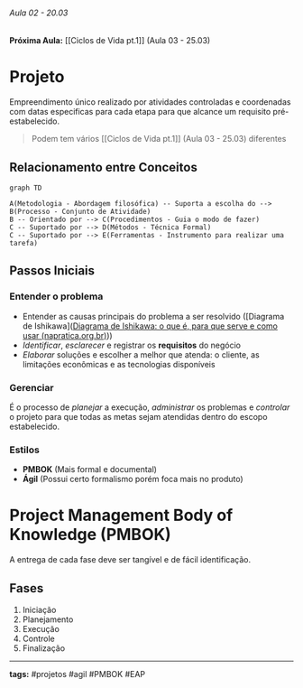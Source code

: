 ###### Aula 02 - 20.03
**Próxima Aula:** [[Ciclos de Vida pt.1]] (Aula 03 - 25.03)
# Projeto
Empreendimento único realizado por atividades controladas e coordenadas com datas especificas para cada etapa para que alcance um requisito pré-estabelecido. 

> Podem tem vários [[Ciclos de Vida pt.1]] (Aula 03 - 25.03) diferentes

## Relacionamento entre Conceitos
```mermaid
graph TD

A(Metodologia - Abordagem filosófica) -- Suporta a escolha do --> B(Processo - Conjunto de Atividade)
B -- Orientado por --> C(Procedimentos - Guia o modo de fazer)
C -- Suportado por --> D(Métodos - Técnica Formal)
C -- Suportado por --> E(Ferramentas - Instrumento para realizar uma tarefa)
```
## Passos Iniciais
### Entender o problema
- Entender as causas principais do problema a ser resolvido ([Diagrama de Ishikawa]([Diagrama de Ishikawa: o que é, para que serve e como usar (napratica.org.br)](https://www.napratica.org.br/diagrama-de-ishikawa/)))
- *Identificar*, *esclarecer* e registrar os **requisitos** do negócio
- *Elaborar* soluções e escolher a melhor que atenda: o cliente, as limitações econômicas e as tecnologias disponíveis

### Gerenciar
É o processo de *planejar* a execução, *administrar* os problemas e *controlar* o projeto para que todas as metas sejam atendidas dentro do escopo estabelecido.

### Estilos
- **PMBOK** (Mais formal e documental)
- **Ágil** (Possui certo formalismo porém foca mais no produto)

# Project Management Body of Knowledge (PMBOK)
A entrega de cada fase deve ser tangível e de fácil identificação.

## Fases
1. Iniciação
2. Planejamento
3. Execução
4. Controle
5. Finalização

---
**tags:** #projetos #agil #PMBOK #EAP